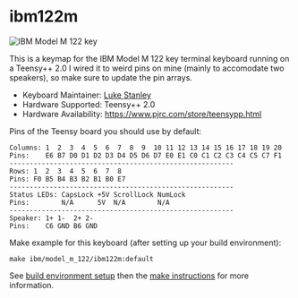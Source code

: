 # ibm122m

![IBM Model M 122 key](https://i.imgur.com/Oo3Ozqz.jpg)

This is a keymap for the IBM Model M 122 key terminal keyboard running on a Teensy++ 2.0
I wired it to weird pins on mine (mainly to accomodate two speakers), so make sure to update the pin arrays.

* Keyboard Maintainer: [Luke Stanley](https://github.com/lukexorz)
* Hardware Supported: Teensy++ 2.0
* Hardware Availability: https://www.pjrc.com/store/teensypp.html

Pins of the Teensy board you should use by default:
```  
Columns: 1  2  3  4  5  6  7  8  9  10 11 12 13 14 15 16 17 18 19 20  
Pins:    E6 B7 D0 D1 D2 D3 D4 D5 D6 D7 E0 E1 C0 C1 C2 C3 C4 C5 C7 F1  
--------------------------------------------------------  
Rows: 1  2  3  4  5  6  7  8  
Pins: F0 B5 B4 B3 B2 B1 B0 E7  
--------------------------------------------------------  
Status LEDs: CapsLock +5V ScrollLock NumLock  
Pins:        N/A      5V  N/A        N/A
--------------------------------------------------------
Speaker: 1+ 1-  2+ 2-
Pins:    C6 GND B6 GND
```

Make example for this keyboard (after setting up your build environment):

    make ibm/model_m_122/ibm122m:default

See [build environment setup](https://docs.qmk.fm/#/getting_started_build_tools) then the [make instructions](https://docs.qmk.fm/#/getting_started_make_guide) for more information.
